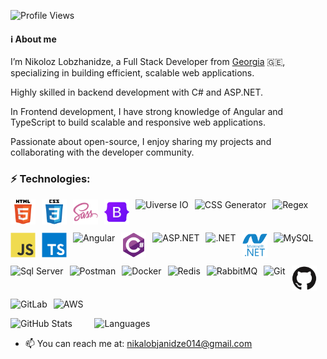 

![Profile Views](https://komarev.com/ghpvc/?username=Nikoloz911&style=flat-square&color=orange)

#### :information_source: About me


I’m Nikoloz Lobzhanidze, a Full Stack Developer from [Georgia](https://en.wikipedia.org/wiki/Georgia_(country)) 🇬🇪, specializing in building efficient, scalable web applications. 

Highly skilled in backend development with C# and ASP.NET.

In Frontend development, I have strong knowledge of Angular and TypeScript to build scalable and responsive web applications.

Passionate about open-source, I enjoy sharing my projects and collaborating with the developer community.



### ⚡ Technologies:


<p align="left" style="display: flex; flex-wrap: wrap; gap: 10px;"> <a href="https://developer.mozilla.org/en-US/docs/Web/HTML" target="_blank" rel="noreferrer" style="text-decoration: none;"><img src="https://raw.githubusercontent.com/devicons/devicon/master/icons/html5/html5-original-wordmark.svg" alt="HTML5" width="40" height="40"/></a> <a href="https://developer.mozilla.org/en-US/docs/Web/CSS" target="_blank" rel="noreferrer" style="text-decoration: none;"><img src="https://raw.githubusercontent.com/devicons/devicon/master/icons/css3/css3-original-wordmark.svg" alt="CSS3" width="40" height="40"/></a> <a href="https://sass-lang.com/" target="_blank" rel="noreferrer" style="text-decoration: none;"><img src="https://raw.githubusercontent.com/devicons/devicon/master/icons/sass/sass-original.svg" alt="SCSS" width="40" height="40"/></a> <a href="https://getbootstrap.com/" target="_blank" rel="noreferrer" style="text-decoration: none;"><img src="https://raw.githubusercontent.com/devicons/devicon/master/icons/bootstrap/bootstrap-original.svg" alt="Bootstrap" width="40" height="40"/></a> <a href="https://uiverse.io/" target="_blank" rel="noreferrer" style="text-decoration: none;"><img src="https://uiverse.io/favicon.ico" alt="Uiverse IO" width="40" height="40"/></a> <a href="https://cssgenerator.org/" target="_blank" rel="noreferrer" style="text-decoration: none;"><img src="https://cdn.jsdelivr.net/gh/devicons/devicon/icons/css3/css3-plain.svg" alt="CSS Generator" width="40" height="40"/></a> <a href="https://regexr.com/" target="_blank" rel="noreferrer" style="text-decoration: none;"><img src="https://regexr.com/assets/icons/favicon.ico" alt="Regex" width="40" height="40"/></a> <a href="https://developer.mozilla.org/en-US/docs/Web/JavaScript" target="_blank" rel="noreferrer" style="text-decoration: none;"><img src="https://raw.githubusercontent.com/devicons/devicon/master/icons/javascript/javascript-original.svg" alt="JavaScript" width="40" height="40"/></a> <a href="https://www.typescriptlang.org/" target="_blank" rel="noreferrer" style="text-decoration: none;"><img src="https://raw.githubusercontent.com/devicons/devicon/master/icons/typescript/typescript-original.svg" alt="TypeScript" width="40" height="40"/></a> <a href="https://angular.io/" target="_blank" rel="noreferrer" style="text-decoration: none;"><img src="https://angular.io/assets/images/logos/angular/angular.svg" alt="Angular" width="40" height="40"/></a> <a href="https://learn.microsoft.com/en-us/dotnet/csharp/" target="_blank" rel="noreferrer" style="text-decoration: none;"><img src="https://raw.githubusercontent.com/devicons/devicon/master/icons/csharp/csharp-original.svg" alt="C#" width="40" height="40"/></a> <a href="https://dotnet.microsoft.com/apps/aspnet" target="_blank" rel="noreferrer" style="text-decoration: none;"><img src="https://cdn.jsdelivr.net/gh/devicons/devicon@latest/icons/dot-net/dot-net-original.svg" alt="ASP.NET" width="40" height="40"/></a> <a href="https://dotnet.microsoft.com/" target="_blank" rel="noreferrer" style="text-decoration: none;"><img src="https://cdn.jsdelivr.net/gh/devicons/devicon@latest/icons/dotnetcore/dotnetcore-original.svg" alt=".NET" width="40" height="40"/></a> <a href="https://learn.microsoft.com/en-us/ef/" target="_blank" rel="noreferrer" style="text-decoration: none;"><img src="https://raw.githubusercontent.com/devicons/devicon/master/icons/dot-net/dot-net-plain-wordmark.svg" alt="Entity Framework" width="40" height="40"/></a> <a href="https://www.mysql.com/" target="_blank" rel="noreferrer" style="text-decoration: none;"><img src="https://cdn.jsdelivr.net/gh/devicons/devicon@latest/icons/mysql/mysql-original-wordmark.svg" alt="MySQL" width="40" height="40"/></a> <a href="https://www.microsoft.com/en-us/sql-server" target="_blank" rel="noreferrer" style="text-decoration: none;"><img src="https://cdn.jsdelivr.net/gh/devicons/devicon@latest/icons/microsoftsqlserver/microsoftsqlserver-original-wordmark.svg" alt="Sql Server" width="40" height="40"/></a>  <a href="https://www.postman.com/" target="_blank" rel="noreferrer" style="text-decoration: none;"><img src="https://www.vectorlogo.zone/logos/getpostman/getpostman-icon.svg" alt="Postman" width="40" height="40"/></a> <a href="https://www.docker.com/" target="_blank" rel="noreferrer" style="text-decoration: none;"><img src="https://cdn.jsdelivr.net/gh/devicons/devicon@latest/icons/docker/docker-original-wordmark.svg" alt="Docker" width="40" height="40"/></a> <a href="https://redis.io/" target="_blank" rel="noreferrer" style="text-decoration: none;"><img src="https://cdn.jsdelivr.net/gh/devicons/devicon@latest/icons/redis/redis-original-wordmark.svg" alt="Redis" width="40" height="40"/></a> <a href="https://www.rabbitmq.com/" target="_blank" rel="noreferrer" style="text-decoration: none;"><img src="https://cdn.jsdelivr.net/gh/devicons/devicon@latest/icons/rabbitmq/rabbitmq-original.svg" alt="RabbitMQ" width="40" height="40"/></a> <a href="https://git-scm.com/" target="_blank" rel="noreferrer" style="text-decoration: none;"><img src="https://www.vectorlogo.zone/logos/git-scm/git-scm-icon.svg" alt="Git" width="40" height="40"/></a> <a href="https://github.com/" target="_blank" rel="noreferrer" style="text-decoration: none;"><img src="https://raw.githubusercontent.com/devicons/devicon/master/icons/github/github-original.svg" alt="GitHub" width="40" height="40"/></a> <a href="https://gitlab.com/" target="_blank" rel="noreferrer" style="text-decoration: none;"><img src="https://cdn.jsdelivr.net/gh/devicons/devicon@latest/icons/gitlab/gitlab-plain.svg" alt="GitLab" width="40" height="40"/></a> <a href="https://aws.amazon.com/" target="_blank" rel="noreferrer" style="text-decoration: none;"><img src="https://cdn.jsdelivr.net/gh/devicons/devicon@latest/icons/amazonwebservices/amazonwebservices-original-wordmark.svg" alt="AWS" width="40" height="40"/></a> </p>



  ![GitHub Stats](https://github-readme-stats.vercel.app/api?username=Nikoloz911&show_icons=true&theme=radical)    &nbsp;&nbsp;&nbsp; &nbsp;&nbsp;&nbsp;    ![Languages](https://github-readme-stats.vercel.app/api/top-langs/?username=Nikoloz911&show_icons=true&theme=radical&layout=compact) 

<!-- [![GitHub Trophies](https://github-profile-trophy.vercel.app/?username=Nikoloz911&theme=light)](https://github.com/Nikoloz911)
-->

- 📫 You can reach me at: nikalobjanidze014@gmail.com

